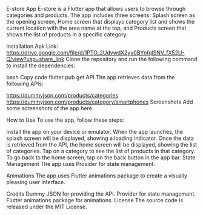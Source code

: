 E-store App
E-store is a Flutter app that allows users to browse through categories and products. The app includes three screens: Splash screen as the opening screen, Home screen that displays category list and shows the current location with the area name at the top, and Products screen that shows the list of products in a specific category.

Installation
Apk Link: https://drive.google.com/file/d/1PTO_2UdvwdX2yv0BYnfqlSNV_fX52U-Q/view?usp=share_link
Clone the repository and run the following command to install the dependencies:

bash
Copy code
flutter pub get
API
The app retrieves data from the following APIs:

https://dummyjson.com/products/categories
https://dummyjson.com/products/category/smartphones
Screenshots
Add some screenshots of the app here.

How to Use
To use the app, follow these steps:

Install the app on your device or emulator.
When the app launches, the splash screen will be displayed, showing a loading indicator.
Once the data is retrieved from the API, the home screen will be displayed, showing the list of categories.
Tap on a category to see the list of products in that category.
To go back to the home screen, tap on the back button in the app bar.
State Management
The app uses Provider for state management.

Animations
The app uses Flutter animations package to create a visually pleasing user interface.

Credits
Dummy JSON for providing the API.
Provider for state management.
Flutter animations package for animations.
License
The source code is released under the MIT License.

